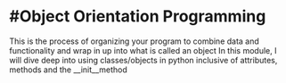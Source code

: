 #Object Orientation Programming
=====================================
This is the process of organizing your program to combine data and functionality and wrap in up into what is called an object
In this module, I will dive deep into using classes/objects in python inclusive of attributes, methods and the __init__method